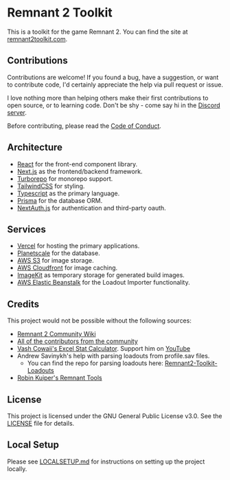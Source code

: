 # Remnant 2 Toolkit

This is a toolkit for the game Remnant 2. You can find the site at [remnant2toolkit.com](https://remnant2toolkit.com).

## Contributions

Contributions are welcome! If you found a bug, have a suggestion, or want to contribute code, I'd certainly appreciate the help via pull request or issue.

I love nothing more than helping others make their first contributions to open source, or to learning code. Don't be shy - come say hi in the [Discord server](https://discord.gg/kgVaU3zAQ7).

Before contributing, please read the [Code of Conduct](CODE_OF_CONDUCT.md).

## Architecture

- [React](https://react.dev) for the front-end component library.
- [Next.js](https://nextjs.org) as the frontend/backend framework.
- [Turborepo](https://turbo.build) for monorepo support.
- [TailwindCSS](https://tailwindcss.com) for styling.
- [Typescript](https://typescriptlang.org) as the primary language.
- [Prisma](https://prisma.io) for the database ORM.
- [NextAuth.js](https://next-auth.js.org/) for authentication and third-party oauth.

## Services

- [Vercel](https://vercel.com) for hosting the primary applications.
- [Planetscale](https://planetscale.com) for the database.
- [AWS S3](https://aws.amazon.com/s3/) for image storage.
- [AWS Cloudfront](https://aws.amazon.com/cloudfront/) for image caching.
- [ImageKit](https://imagekit.io) as temporary storage for generated build images.
- [AWS Elastic Beanstalk](https://aws.amazon.com/elasticbeanstalk/) for the Loadout Importer functionality.

## Credits

This project would not be possible without the following sources:

- [Remnant 2 Community Wiki](https://remnant.wiki)
- [All of the contributors from the community](CONTRIBUTORS.md)
- [Vash Cowaii's Excel Stat Calculator](https://docs.google.com/spreadsheets/d/1I7vkh50KWJZSxNy4FqxvniFWBstJQEMtpwtxQ3ByoPw/edit?pli=1). Support him on [YouTube](https://www.youtube.com/@VashCowaii)
- Andrew Savinykh's help with parsing loadouts from profile.sav files.
  - You can find the repo for parsing loadouts here: [Remnant2-Toolkit-Loadouts](https://github.com/joshpayette/remnant2-toolkit-loadouts/tree/main)
- [Robin Kuiper's Remnant Tools](https://remnant.rkuiper.nl/)

## License

This project is licensed under the GNU General Public License v3.0. See the [LICENSE](LICENSE.md) file for details.

## Local Setup

Please see [LOCALSETUP.md](LOCALSETUP.md) for instructions on setting up the project locally.
